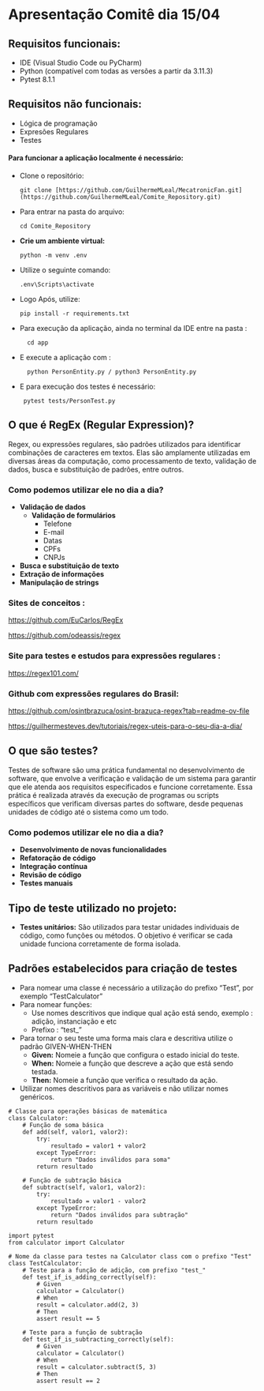 # Apresentação Comitê dia 15/04

## Requisitos funcionais:
- IDE (Visual Studio Code ou PyCharm)
- Python (compatível com todas as versões a partir da 3.11.3)
- Pytest 8.1.1

## Requisitos não funcionais:
- Lógica de programação
- Expresões Regulares
- Testes

#### Para funcionar a aplicação localmente é necessário:
-  Clone o repositório:

   ```
   git clone [https://github.com/GuilhermeMLeal/MecatronicFan.git](https://github.com/GuilhermeMLeal/Comite_Repository.git)
    ```
- Para entrar na pasta do arquivo:

    ```
    cd Comite_Repository
    ```

-   **Crie um ambiente virtual:**

    ```
    python -m venv .env 
    ```

- Utilize o seguinte comando:

    ```
    .env\Scripts\activate
    ```

-  Logo Após, utilize:

    ```
    pip install -r requirements.txt
    ```

- Para execução da aplicação, ainda no terminal da IDE entre na pasta :
  ```
    cd app
  ```
- E execute a aplicação com :
  ```
    python PersonEntity.py / python3 PersonEntity.py
  ```
- E para execução dos testes é necessário:
   ```
    pytest tests/PersonTest.py
  ```

## O que é RegEx (Regular Expression)?

Regex, ou expressões regulares, são padrões utilizados para identificar combinações de caracteres em textos. Elas são amplamente utilizadas em diversas áreas da computação, como processamento de texto, validação de dados, busca e substituição de padrões, entre outros.

### Como podemos utilizar ele no dia a dia?

- **Validação de dados**
    - **Validação de formulários**
        - Telefone
        - E-mail
        - Datas
        - CPFs
        - CNPJs
- **Busca e substituição de texto**
- **Extração de informações**
- **Manipulação de strings**



### Sites de conceitos :

https://github.com/EuCarlos/RegEx

https://github.com/odeassis/regex

### Site para testes e estudos para expressões regulares :

https://regex101.com/

### Github com expressões regulares do Brasil:

https://github.com/osintbrazuca/osint-brazuca-regex?tab=readme-ov-file

https://guilhermesteves.dev/tutoriais/regex-uteis-para-o-seu-dia-a-dia/


## O que são testes?

Testes de software são uma prática fundamental no desenvolvimento de software, que envolve a verificação e validação de um sistema para garantir que ele atenda aos requisitos especificados e funcione corretamente. Essa prática é realizada através da execução de programas ou scripts específicos que verificam diversas partes do software, desde pequenas unidades de código até o sistema como um todo.

### Como podemos utilizar ele no dia a dia?

- **Desenvolvimento de novas funcionalidades**
- **Refatoração de código**
- **Integração contínua**
- **Revisão de código**
- **Testes manuais**

## Tipo de teste utilizado no projeto:

- **Testes unitários:** São utilizados para testar unidades individuais de código, como funções ou métodos. O objetivo é verificar se cada unidade funciona corretamente de forma isolada.

## Padrões estabelecidos para criação de testes

- Para nomear uma classe é necessário a utilização do prefixo “Test”, por exemplo “TestCalculator”
- Para nomear funções:
    - Use nomes descritivos que indique qual ação está sendo, exemplo : adição, instanciação e etc
    - Prefixo : “test_”
- Para tornar o seu teste uma forma mais clara e descritiva utilize o padrão GIVEN-WHEN-THEN
    - **Given:** Nomeie a função que configura o estado inicial do teste.
    - **When:** Nomeie a função que descreve a ação que está sendo testada.
    - **Then:** Nomeie a função que verifica o resultado da ação.
- Utilizar nomes descritivos para as variáveis e não utilizar nomes genéricos.

  

```
# Classe para operações básicas de matemática
class Calculator:
    # Função de soma básica
    def add(self, valor1, valor2):
        try:
            resultado = valor1 + valor2
        except TypeError:
            return "Dados inválidos para soma"
        return resultado

    # Função de subtração básica
    def subtract(self, valor1, valor2):
        try:
            resultado = valor1 - valor2
        except TypeError:
            return "Dados inválidos para subtração"
        return resultado
```
```
import pytest
from calculator import Calculator

# Nome da classe para testes na Calculator class com o prefixo "Test"
class TestCalculator:
    # Teste para a função de adição, com prefixo "test_" 
    def test_if_is_adding_correctly(self):
        # Given
        calculator = Calculator()
        # When
        result = calculator.add(2, 3)
        # Then
        assert result == 5

    # Teste para a função de subtração
    def test_if_is_subtracting_correctly(self):
        # Given
        calculator = Calculator()
        # When
        result = calculator.subtract(5, 3)
        # Then
        assert result == 2
```

